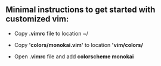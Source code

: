 ## Minimal instructions to get started with customized vim:

- Copy **.vimrc** file to location ~/

- Copy **'colors/monokai.vim'** to location **'vim/colors/**

- Open **.vimrc** file and add **colorscheme monokai**
